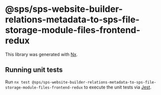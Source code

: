 # @sps/sps-website-builder-relations-metadata-to-sps-file-storage-module-files-frontend-redux

This library was generated with [Nx](https://nx.dev).

## Running unit tests

Run `nx test @sps/sps-website-builder-relations-metadata-to-sps-file-storage-module-files-frontend-redux` to execute the unit tests via [Jest](https://jestjs.io).
